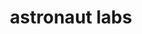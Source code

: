 ---
codehost: https://github.com/https://github.com/astronautlabs
logohandle: astronautlabs
sort: astronautlabs
title: astronaut labs
website: https://astronautlabs.com/
---
